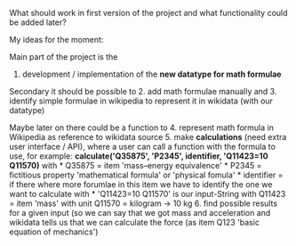 What should work in first version of the project and what functionality could be added later?

My ideas for the moment:

Main part of the project is the 
  1. development / implementation of the **new datatype for math formulae**

Secondary it should be possible to 
  2. add math formulae manually and 
  3. identify simple formulae in wikipedia to represent it in wikidata (with our datatype)

Maybe later on there could be a function to
  4. represent math formula in Wikipedia as reference to wikidata source
  5. make **calculations** (need extra user interface / API), where a user can call a function with the formula to use, for example: **calculate('Q35875', 'P2345', identifier, 'Q11423=10 Q11570)** with
    * Q35875 = item 'mass–energy equivalence'
    * P2345 = fictitious property 'mathematical formula' or 'physical fomula'
    * identifier = if there where more forumlae in this item we have to identify the one we want to calculate with
    * 'Q11423=10 Q11570' is our input-String with Q11423 = item 'mass' with unit Q11570 = kilogram -> 10 kg
  6. find possible results for a given input (so we can say that we got mass and acceleration and wikidata tells us that we can calculate the force (as item Q123 'basic equation of mechanics')
